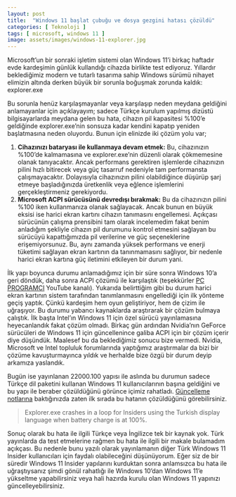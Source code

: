 ```yaml
---
layout: post
title:  "Windows 11 başlat çubuğu ve dosya gezgini hatası çözüldü"
categories: [ Teknoloji ]
tags: [ microsoft, windows 11 ]
image: assets/images/windows-11-explorer.jpg
---
```

Microsoft’un bir sonraki işletim sistemi olan Windows 11’i birkaç haftadır evde kardeşimin günlük kullandığı cihazda birlikte test ediyoruz. Yıllardır beklediğimiz modern ve tutarlı tasarıma sahip Windows sürümü nihayet elimizin altında derken büyük bir sorunla boğuşmak zorunda kaldık: explorer.exe

Bu sorunla henüz karşılaşmayanlar veya karşılaşıp neden meydana geldiğini anlamayanlar için açıklayayım; sadece Türkçe kurulum yapılmış dizüstü bilgisayarlarda meydana gelen bu hata, cihazın pil kapasitesi %100’e geldiğinde explorer.exe’nin sonsuza kadar kendini kapatıp yeniden başlatmasına neden oluyordu. Bunun için elinizde iki çözüm yolu var;
1. **Cihazınızı bataryası ile kullanmaya devam etmek:** Bu, cihazınızın %100’de kalmamasına ve explorer.exe’nin düzenli olarak çökmemesine olanak tanıyacaktır. Ancak performans gerektiren işlemlerde cihazınızın pilini hızlı bitirecek veya güç tasarruf nedeniyle tam performansta çalışmayacaktır. Dolayısıyla cihazınızın pilini olabildiğince düşürüp şarj etmeye başladığınızda üretkenlik veya eğlence işlemlerini gerçekleştirmeniz gerekiyordu.
2. **Microsoft ACPI sürücüsünü devredışı bırakmak:** Bu da cihazınızın pilini %100 iken kullanmanıza olanak sağlayacak. Ancak bunun en büyük eksisi ise harici ekran kartını cihazın tanımasını engellemesi. Açıkçası sürücünün çalışma prensibini tam olarak incelemedim fakat benim anladığım şekliyle cihazın pil durumunu kontrol etmesini sağlayan bu sürücüyü kapattığımızda pil verilerine ve güç seçeneklerine erişemiyorsunuz. Bu, aynı zamanda yüksek performans ve enerji tüketimi sağlayan ekran kartının da tanınmamasını sağlıyor, bir nedenle harici ekran kartına güç iletimini etkileyen bir durum yani.

İlk yapı boyunca durumu anlamadığımız için bir süre sonra Windows 10’a geri döndük, daha sonra ACPI çözümü ile karşılaştık (teşekkürler [PC PROGRAMCI](https://www.youtube.com/watch?v=UmgZjMkZ7hE) YouTube kanalı). Yukarıda belirttiğim gibi bu durum harici ekran kartının sistem tarafından tanımlanmasını engellediği için ilk yönteme geçiş yaptık. Çünkü kardeşim hem oyun geliştiriyor, hem de çizim ile uğraşıyor. Bu durumu yabancı kaynaklarda araştırarak bir çözüm bulmaya çalıştık. İlk başta Intel’ın Windows 11 için özel sürücü yayınlamasına heyecanlandık fakat çözüm olmadı. Birkaç gün ardından Nvidia’nın GeForce sürücüleri de Windows 11 için güncellenince galiba ACPI için bir çözüm içerir diye düşündük. Maalesef bu da beklediğimiz sonucu bize vermedi. Nvidia, Microsoft ve Intel topluluk forumlarında yaptığımız araştırmalar da bizi bir çözüme kavuşturmayınca yıldık ve herhalde bize özgü bir durum deyip arkamıza yaslandık.

Bugün ise yayınlanan 22000.100 yapısı ile aslında bu durumun sadece Türkçe dil paketini kullanan Windows 11 kullanıcılarının başına geldiğini ve bu yapı ile beraber çözüldüğünü görünce içimiz rahatladı. [Güncelleme notlarına](https://blogs.windows.com/windows-insider/2021/07/22/announcing-windows-11-insider-preview-build-22000-100/) baktığınızda zaten ilk sırada bu hatanın çözüldüğünü görebilirsiniz.
> Explorer.exe crashes in a loop for Insiders using the Turkish display language when battery charge is at 100%.

Sonuç olarak bu hata ile ilgili Türkçe veya İngilizce tek bir kaynak yok. Türk yayınlarda da test etmelerine rağmen bu hata ile ilgili bir makale bulamadım açıkçası. Bu nedenle bunu yazılı olarak yayınlamanın diğer Türk Windows 11 Insider kullanıcıları için faydalı olabileceğini düşünüyorum. Eğer siz de bir süredir Windows 11 Insider yapılarını kurduktan sonra anlamsızca bu hata ile uğraştıysanız şimdi gönül rahatlığı ile Windows 10’dan Windows 11’e yükseltme yapabilirsiniz veya hali hazırda kurulu olan Windows 11 yapınızı güncelleyebilirsiniz.
